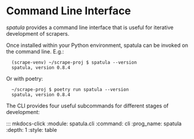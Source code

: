 # Command Line Interface

*spatula* provides a command line interface that is useful for iterative development of scrapers.

Once installed within your Python environment, spatula can be invoked on the command line.  E.g.:

``` console
  (scrape-venv) ~/scrape-proj $ spatula --version
  spatula, version 0.8.4
```

Or with poetry:

``` console
  ~/scrape-proj $ poetry run spatula --version
  spatula, version 0.8.4
```

The CLI provides four useful subcommands for different stages of development:

::: mkdocs-click
   :module: spatula.cli
   :command: cli
   :prog_name: spatula
   :depth: 1
   :style: table

